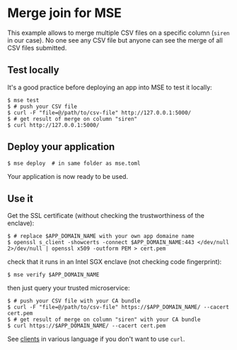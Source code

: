 # Merge join for MSE

This example allows to merge multiple CSV files on a specific column (`siren` in our case).
No one see any CSV file but anyone can see the merge of all CSV files submitted.

## Test locally

It's a good practice before deploying an app into MSE to test it locally:

```console
$ mse test
$ # push your CSV file
$ curl -F "file=@/path/to/csv-file" http://127.0.0.1:5000/
$ # get result of merge on column "siren"
$ curl http://127.0.0.1:5000/
```

## Deploy your application

```console
$ mse deploy  # in same folder as mse.toml
```

Your application is now ready to be used.

## Use it

Get the SSL certificate (without checking the trustworthiness of the enclave):

```console
$ # replace $APP_DOMAIN_NAME with your own app domaine name
$ openssl s_client -showcerts -connect $APP_DOMAIN_NAME:443 </dev/null 2>/dev/null | openssl x509 -outform PEM > cert.pem
```

check that it runs in an Intel SGX enclave (not checking code fingerprint):

```console
$ mse verify $APP_DOMAIN_NAME
```

then just query your trusted microservice:

```console
$ # push your CSV file with your CA bundle
$ curl -F "file=@/path/to/csv-file" https://$APP_DOMAIN_NAME/ --cacert cert.pem
$ # get result of merge on column "siren" with your CA bundle
$ curl https://$APP_DOMAIN_NAME/ --cacert cert.pem
```

See [clients](client/) in various language if you don't want to use `curl`.
